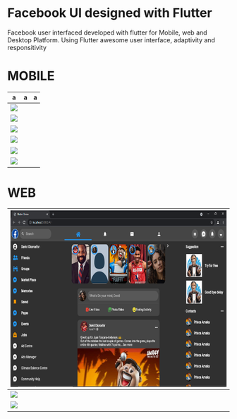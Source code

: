 # Facebook UI designed with Flutter

Facebook user interfaced developed with flutter for Mobile, web and Desktop Platform. Using Flutter awesome user interface, adaptivity and responsitivity


# MOBILE 
|         a         |             a    |         a       |
|  -----          |   -----               | --------              |
|   <img src='https://github.com/korafdavid/flutter_facebook/blob/main/assets/gitHub_images/Iphone%201.png?raw=true'>        |          
<img  src='https://github.com/korafdavid/flutter_facebook/blob/main/assets/gitHub_images/Iphone5.png?raw=true'>                |         
<img src='https://github.com/korafdavid/flutter_facebook/blob/main/assets/gitHub_images/Iphone2.png?raw=true'>               |
|    <img src='https://github.com/korafdavid/flutter_facebook/blob/main/assets/gitHub_images/iphone3.png?raw=true'>          |            
<img src='https://github.com/korafdavid/flutter_facebook/blob/main/assets/gitHub_images/iphone4.png?raw=true'>               |       
  <img src='https://github.com/korafdavid/flutter_facebook/blob/main/assets/gitHub_images/Iphone6.png?raw=true'>                                          |

# WEB

| <img src="https://github.com/korafdavid/Flutter-Facebook-Clone/blob/main/assets/gitHub_images/three.png" height=400> | 
|-|
| <img src="https://raw.githubusercontent.com/korafdavid/flutter_facebook/main/assets/gitHub_images/three.png"> |
| <img src="https://raw.githubusercontent.com/korafdavid/flutter_facebook/main/assets/gitHub_images/three.png" > |
 







